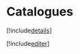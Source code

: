 # Catalogues

[!include[details](catalogues.details.autogen.md)]

[!include[editer](catalogues.editer.autogen.md)]
























